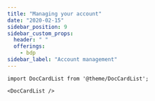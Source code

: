 ```yaml
---
title: "Managing your account"
date: "2020-02-15"
sidebar_position: 9
sidebar_custom_props:
  header: " "
  offerings:
    - bdp
sidebar_label: "Account management"
---
```


```mdx-code-block
import DocCardList from '@theme/DocCardList';

<DocCardList />
```
